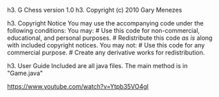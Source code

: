 h3. G Chess version 1.0
h3. Copyright (c) 2010 Gary Menezes

h3. Copyright Notice
    You may use the accompanying code under the following conditions:
    You may:
      # Use this code for non-commercial, educational, and personal purposes.
      # Redistribute this code *as is* along with included copyright notices.
    You may not:
      # Use this code for any commercial purpose.
      # Create any derivative works for redistribution.

h3. User Guide
    Included are all java files. The main method is in "Game.java"

https://www.youtube.com/watch?v=Ytpb35VO4gI
